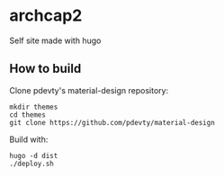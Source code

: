 # archcap2

Self site made with hugo

## How to build

Clone pdevty's material-design repository:

```
mkdir themes
cd themes
git clone https://github.com/pdevty/material-design
```

Build with:

```
hugo -d dist
./deploy.sh
```